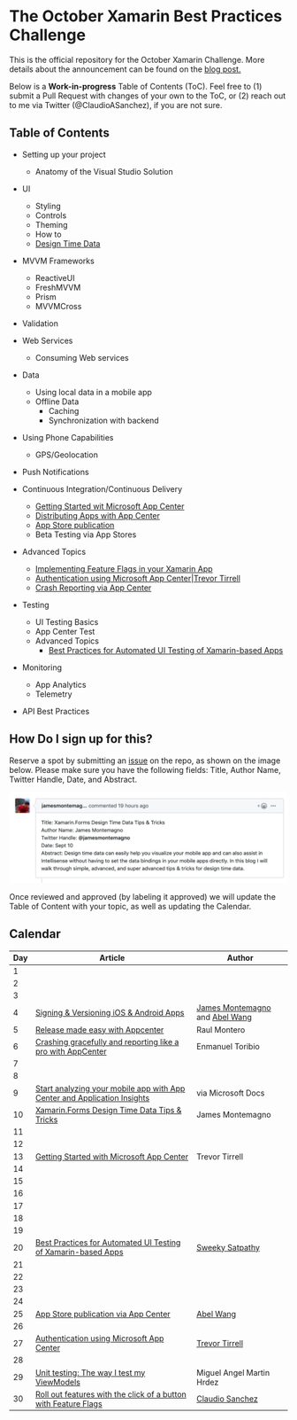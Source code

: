 # The October Xamarin Best Practices Challenge

This is the official repository for the October Xamarin Challenge. More details about the announcement can be found on the [blog post.](https://medium.com/@claudiosanchez/the-september-xamarin-best-practices-challenge-819e098c8314)

Below is a **Work-in-progress** Table of Contents (ToC). Feel free to (1) submit a Pull Request with changes of your own to the ToC, or (2) reach out to me via Twitter (@ClaudioASanchez), if you are not sure. 

## Table of Contents

* Setting up your project
    * Anatomy of the Visual Studio Solution

* UI
    * Styling
    * Controls
    * Theming
    * How to 
    * [Design Time Data](https://montemagno.com/xamarin-forms-design-time-data-tips-best-practices/)

* MVVM Frameworks
    * ReactiveUI
    * FreshMVVM
    * Prism
    * MVVMCross

* Validation


* Web Services
    * Consuming Web services

* Data
    * Using local data in a mobile app
    * Offline Data
        * Caching
        * Synchronization with backend

* Using Phone Capabilities
    * GPS/Geolocation

* Push Notifications

* Continuous Integration/Continuous Delivery
    * [Getting Started wit Microsoft App Center](getting-started-with-microsoft-app-center.MD)
    * [Distributing Apps with App Center](releases-made-easy-with-appcenter.md)
    * [App Store publication](https://channel9.msdn.com/Shows/On-NET/Continuous-Delivery--Release-Management--DevOps-for-Mobile)
    * Beta Testing via App Stores 

* Advanced Topics
    * [Implementing Feature Flags in your Xamarin App](https://medium.com/@claudiosanchez/instantly-releasing-features-in-a-world-that-never-sleeps-using-feature-flags-e0e9e6c56d26)
    * [Authentication using Microsoft App Center](authentication-using-microsoft-app-center.MD)|[Trevor Tirrell](https://twitter.com/TrevorTirrell)
    * [Crash Reporting via App Center](crashing-like-a-pro-app-center.md)

* Testing 
    * UI Testing Basics
    * App Center Test
    * Advanced Topics
        * [Best Practices for Automated UI Testing of Xamarin-based Apps](https://channel9.msdn.com/Shows/XamarinShow/Best-Practices-for-User-Interface-Automation)

* Monitoring
    * App Analytics
    * Telemetry 

* API Best Practices


## How Do I sign up for this?

Reserve a spot by submitting an [issue](https://github.com/claudiosanchez/OctoberXamarinChallenge/issues/new) on the repo, as shown on the image below. Please make sure you have the following fields: Title, Author Name, Twitter Handle, Date, and Abstract. 

![](images/issue-example.png)

Once reviewed and approved (by labeling it approved) we will update the Table of Content with your topic, as well as updating the Calendar.


## Calendar

|Day| Article | Author |
|--|--|--|
|1|||
|2|||
|3|||
|4|[Signing & Versioning iOS & Android Apps](https://channel9.msdn.com/Shows/On-NET/Signing--Versioning-iOS--Android-Apps---DevOps-for-Mobile)| [James Montemagno](https://twitter.com/JamesMontemagno) and [Abel Wang](https://twitter.com/AbelSquidHead)|
|5|[Release made easy with Appcenter](https://github.com/claudiosanchez/OctoberXamarinChallenge/blob/master/releases-made-easy-with-appcenter.md)|Raul Montero|
|6|[Crashing gracefully and reporting like a pro with AppCenter](https://github.com/claudiosanchez/OctoberXamarinChallenge/blob/master/crashing-like-a-pro-app-center.md)|Enmanuel Toribio|
|7|||
|8|||
|9|[Start analyzing your mobile app with App Center and Application Insights](https://docs.microsoft.com/en-us/azure/azure-monitor/learn/mobile-center-quickstart)|via Microsoft Docs|
|10|[Xamarin.Forms Design Time Data Tips & Tricks](https://montemagno.com/xamarin-forms-design-time-data-tips-best-practices/)|James Montemagno|
|11|||
|12|||
|13|[Getting Started with Microsoft App Center](https://github.com/claudiosanchez/OctoberXamarinChallenge/blob/master/getting-started-with-microsoft-app-center.MD)|Trevor Tirrell|
|14|||
|15|||
|16|||
|17|||
|18|||
|19|||
|20|[Best Practices for Automated UI Testing of Xamarin-based Apps](https://channel9.msdn.com/Shows/XamarinShow/Best-Practices-for-User-Interface-Automation)|[Sweeky Satpathy](https://twitter.com/SweekritiS)|
|21|||
|22|||
|23|||
|24|||
|25|[App Store publication via App Center](https://channel9.msdn.com/Shows/On-NET/Continuous-Delivery--Release-Management--DevOps-for-Mobile)|[Abel Wang](https://twitter.com/AbelSquidHead)|
|26|||
|27|[Authentication using Microsoft App Center](authentication-using-microsoft-app-center.MD)|[Trevor Tirrell](https://twitter.com/TrevorTirrell)|
|28|||
|29|[Unit testing: The way I test my ViewModels](https://github.com/claudiosanchez/OctoberXamarinChallenge/issues/13)|Miguel Angel Martin Hrdez|
|30|[Roll out features with the click of a button with Feature Flags](https://medium.com/@claudiosanchez/instantly-releasing-features-in-a-world-that-never-sleeps-using-feature-flags-e0e9e6c56d26)|[Claudio Sanchez](https://twitter.com/ClaudioASanchez)|




